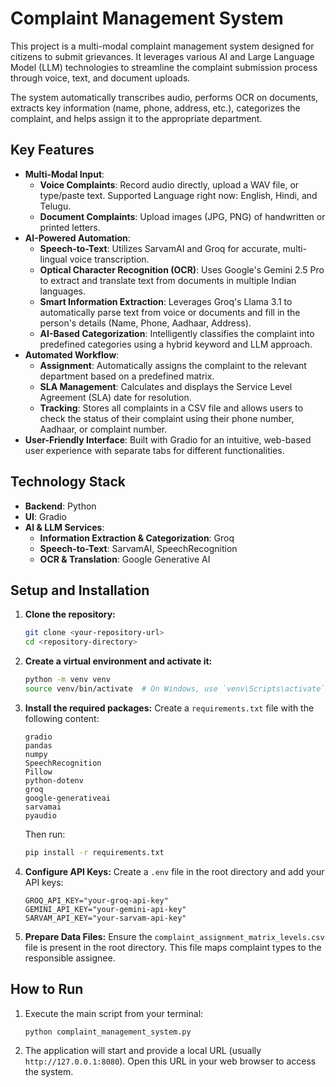 # Complaint Management System

This project is a multi-modal complaint management system designed for citizens to submit grievances. It leverages various AI and Large Language Model (LLM) technologies to streamline the complaint submission process through voice, text, and document uploads.

The system automatically transcribes audio, performs OCR on documents, extracts key information (name, phone, address, etc.), categorizes the complaint, and helps assign it to the appropriate department.

## Key Features

*   **Multi-Modal Input**:
    *   **Voice Complaints**: Record audio directly, upload a WAV file, or type/paste text. Supported Language right now: English, Hindi, and Telugu.
    *   **Document Complaints**: Upload images (JPG, PNG) of handwritten or printed letters.
*   **AI-Powered Automation**:
    *   **Speech-to-Text**: Utilizes SarvamAI and Groq for accurate, multi-lingual voice transcription.
    *   **Optical Character Recognition (OCR)**: Uses Google's Gemini 2.5 Pro to extract and translate text from documents in multiple Indian languages.
    *   **Smart Information Extraction**: Leverages Groq's Llama 3.1 to automatically parse text from voice or documents and fill in the person's details (Name, Phone, Aadhaar, Address).
    *   **AI-Based Categorization**: Intelligently classifies the complaint into predefined categories using a hybrid keyword and LLM approach.
*   **Automated Workflow**:
    *   **Assignment**: Automatically assigns the complaint to the relevant department based on a predefined matrix.
    *   **SLA Management**: Calculates and displays the Service Level Agreement (SLA) date for resolution.
    *   **Tracking**: Stores all complaints in a CSV file and allows users to check the status of their complaint using their phone number, Aadhaar, or complaint number.
*   **User-Friendly Interface**: Built with Gradio for an intuitive, web-based user experience with separate tabs for different functionalities.

## Technology Stack

*   **Backend**: Python
*   **UI**: Gradio
*   **AI & LLM Services**:
    *   **Information Extraction & Categorization**: Groq 
    *   **Speech-to-Text**: SarvamAI, SpeechRecognition 
    *   **OCR & Translation**: Google Generative AI 

## Setup and Installation

1.  **Clone the repository:**
    ```bash
    git clone <your-repository-url>
    cd <repository-directory>
    ```

2.  **Create a virtual environment and activate it:**
    ```bash
    python -m venv venv
    source venv/bin/activate  # On Windows, use `venv\Scripts\activate`
    ```

3.  **Install the required packages:**
    Create a `requirements.txt` file with the following content:
    ```
    gradio
    pandas
    numpy
    SpeechRecognition
    Pillow
    python-dotenv
    groq
    google-generativeai
    sarvamai
    pyaudio
    ```
    Then run:
    ```bash
    pip install -r requirements.txt
    ```

4.  **Configure API Keys:**
    Create a `.env` file in the root directory and add your API keys:
    ```.env
    GROQ_API_KEY="your-groq-api-key"
    GEMINI_API_KEY="your-gemini-api-key"
    SARVAM_API_KEY="your-sarvam-api-key"
    ```

5.  **Prepare Data Files:**
    Ensure the `complaint_assignment_matrix_levels.csv` file is present in the root directory. This file maps complaint types to the responsible assignee.

## How to Run

1.  Execute the main script from your terminal:
    ```bash
    python complaint_management_system.py
    ```

2.  The application will start and provide a local URL (usually `http://127.0.0.1:8080`). Open this URL in your web browser to access the system.
